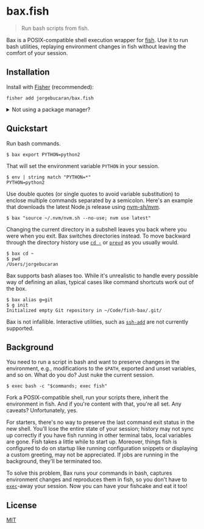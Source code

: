 # bax.fish

> Run bash scripts from fish.

Bax is a POSIX-compatible shell execution wrapper for <a href="https://fishshell.com" title="friendly interactive shell">fish</a>. Use it to run bash utilities, replaying environment changes in fish without leaving the comfort of your session.

## Installation

Install with [Fisher](https://github.com/jorgebucaran/fisher) (recommended):

```console
fisher add jorgebucaran/bax.fish
```

<details>
<summary>Not using a package manager?</summary>

###

Copy [`bax.fish`](bax.fish) to any directory on your function path.

```fish
curl https://git.io/bax.fish --create-dirs -sLo ~/.config/fish/functions/bax.fish
```

</details>

## Quickstart

Run bash commands.

```console
$ bax export PYTHON=python2
```

That will set the environment variable `PYTHON` in your session.

```console
$ env | string match "PYTHON=*"
PYTHON=python2
```

Use double quotes (or single quotes to avoid variable substitution) to enclose multiple commands separated by a semicolon. Here's an example that downloads the latest Node.js release using [nvm-sh/nvm](https://github.com/nvm-sh/nvm).

```console
$ bax "source ~/.nvm/nvm.sh --no-use; nvm use latest"
```

Changing the current directory in a subshell leaves you back where you were when you exit. Bax switches directories instead. To move backward through the directory history use [`cd -`](https://fishshell.com/docs/current/commands.html#cd) or [`prevd`](https://fishshell.com/docs/current/commands.html#prevd) as you usually would.

```console
$ bax cd ~
$ pwd
/Users/jorgebucaran
```

Bax supports bash aliases too. While it's unrealistic to handle every possible way of defining an alias, typical cases like command shortcuts work out of the box.

```console
$ bax alias g=git
$ g init
Initialized empty Git repository in ~/Code/fish-bax/.git/
```

Bax is not infallible. Interactive utilities, such as [`ssh-add`](http://man7.org/linux/man-pages/man1/ssh-add.1.html) are not currently supported.

## Background

You need to run a script in bash and want to preserve changes in the environment, e.g., modifications to the `$PATH`, exported and unset variables, and so on. What do you do? Just nuke the current session.

```console
$ exec bash -c "$commands; exec fish"
```

Fork a POSIX-compatible shell, run your scripts there, inherit the environment in fish. And if you're content with that, you're all set. Any caveats? Unfortunately, yes.

For starters, there's no way to preserve the last command exit status in the new shell. You'll lose the entire state of your session; history may not sync up correctly if you have fish running in other terminal tabs, local variables are gone. Fish takes a little while to start up. Moreover, things fish is configured to do on startup like running configuration snippets or displaying a custom greeting, may not be appreciated. If jobs are running in the background, they'll be terminated too.

To solve this problem, Bax runs your commands in bash, captures environment changes and reproduces them in fish, so you don't have to [`exec`](https://fishshell.com/docs/current/commands.html#exec)-away your session. Now you can have your fishcake and eat it too!

## License

[MIT](LICENSE.md)
